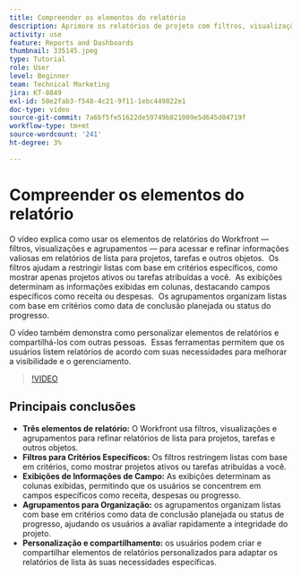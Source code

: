 ```yaml
---
title: Compreender os elementos do relatório
description: Aprimore os relatórios de projeto com filtros, visualizações e agrupamentos personalizáveis que refinam os relatórios de lista, organizam os dados com eficiência e permitem uma colaboração perfeita.
activity: use
feature: Reports and Dashboards
thumbnail: 335145.jpeg
type: Tutorial
role: User
level: Beginner
team: Technical Marketing
jira: KT-8849
exl-id: 50e2fab3-f548-4c21-9f11-1ebc449822e1
doc-type: video
source-git-commit: 7a6bf5fe51622de59749b821009e5d645d04719f
workflow-type: tm+mt
source-wordcount: '241'
ht-degree: 3%

---
```


# Compreender os elementos do relatório

O vídeo explica como usar os elementos de relatórios do Workfront — filtros, visualizações e agrupamentos — para acessar e refinar informações valiosas em relatórios de lista para projetos, tarefas e outros objetos. &#x200B; Os filtros ajudam a restringir listas com base em critérios específicos, como mostrar apenas projetos ativos ou tarefas atribuídas a você. &#x200B; As exibições determinam as informações exibidas em colunas, destacando campos específicos como receita ou despesas. &#x200B; Os agrupamentos organizam listas com base em critérios como data de conclusão planejada ou status do progresso.

O vídeo também demonstra como personalizar elementos de relatórios e compartilhá-los com outras pessoas. &#x200B; Essas ferramentas permitem que os usuários listem relatórios de acordo com suas necessidades para melhorar a visibilidade e o gerenciamento.

>[!VIDEO](https://video.tv.adobe.com/v/335145/?quality=12&learn=on&enablevpops)

## Principais conclusões

* **Três elementos de relatório:** O Workfront usa filtros, visualizações e agrupamentos para refinar relatórios de lista para projetos, tarefas e outros objetos. &#x200B;
* **Filtros para Critérios Específicos:** Os filtros restringem listas com base em critérios, como mostrar projetos ativos ou tarefas atribuídas a você. &#x200B;
* **Exibições de Informações de Campo:** As exibições determinam as colunas exibidas, permitindo que os usuários se concentrem em campos específicos como receita, despesas ou progresso. &#x200B;
* **Agrupamentos para Organização:** os agrupamentos organizam listas com base em critérios como data de conclusão planejada ou status de progresso, ajudando os usuários a avaliar rapidamente a integridade do projeto. &#x200B;
* **Personalização e compartilhamento:** os usuários podem criar e compartilhar elementos de relatórios personalizados para adaptar os relatórios de lista às suas necessidades específicas.
